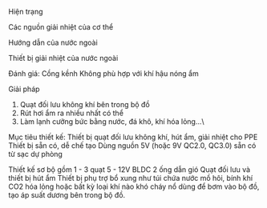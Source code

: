 Hiện trạng

Các nguồn giải nhiệt của cơ thể

Hướng dẫn của nước ngoài






Thiết bị giải nhiệt của nước ngoài





Đánh giá:
Cồng kềnh
Không phù hợp với khí hậu nóng ẩm

Giải pháp
1. Quạt đối lưu không khí bên trong bộ đồ
2. Rút hơi ẩm ra nhiều nhất có thể
3. Làm lạnh cưỡng bức bằng nước, đá khô, khí hóa lỏng...\

Mục tiêu thiết kế:
Thiết bị quạt đối lưu không khí, hút ẩm, giải nhiệt cho PPE
Thiết bị sẵn có, dễ chế tạo
Dùng nguồn 5V (hoặc 9V QC2.0, QC3.0) sẵn có từ sạc dự phòng

Thiết kế sơ bộ gồm 
1 - 3 quạt 5 - 12V BLDC
2 ống dẫn gió
Quạt đối lưu và thiết bị hút ẩm
Thiết bị phụ trợ bổ xung như túi chứa nước mồ hôi, bính khí CO2 hóa lỏng hoặc bất kỳ loại khí nào khó cháy nổ dùng để bơm vào bộ đồ, tạo áp suất dương bên trong bộ đồ.




